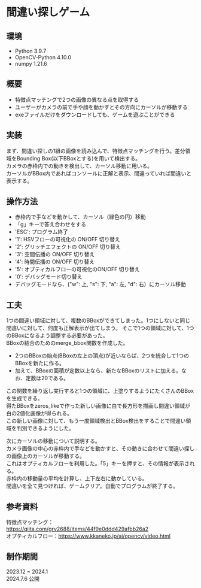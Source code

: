 # 間違い探しゲーム
## 環境  
- Python 3.9.7
- OpenCV-Python 4.10.0
- numpy 1.21.6
## 概要
- 特徴点マッチングで2つの画像の異なる点を取得する
- ユーザーがカメラの前で手や顔を動かすとその方向にカーソルが移動する
- exeファイルだけをダウンロードしても、ゲームを遊ぶことができる
## 実装
まず、間違い探しの1組の画像を読み込んで、特徴点マッチングを行う。差分領域をBounding Box(以下BBoxとする)を用いて検出する。  
カメラの赤枠内での動きを検出して、カーソル移動に用いる。  
カーソルがBBox内であればコンソールに正解と表示、間違っていれば間違いと表示する。
## 操作方法
- 赤枠内で手などを動かして、カーソル（緑色の円）移動
- 「g」キーで答え合わせをする
- 'ESC': プログラム終了
- '1': HSVフローの可視化の ON/OFF 切り替え
- '2': グリッチエフェクトの ON/OFF 切り替え
- '3': 空間伝播の ON/OFF 切り替え
- '4': 時間伝播の ON/OFF 切り替え
- '5': オプティカルフローの可視化のON/OFF 切り替え
- '0': デバッグモード切り替え
- デバッグモードなら、("w": 上, "s": 下, "a": 左, "d": 右）にカーソル移動
## 工夫
1つの間違い領域に対して、複数のBBoxができてしまった。1つにしないと同じ間違いに対して、何度も正解表示が出てしまう。
そこで1つの領域に対して、1つのBBoxになるよう調整する必要があった。  
BBoxの結合のためのmerge_bbox関数を作成した。  
- 2つのBBoxの始点(BBoxの左上の頂点)が近いならば、2つを統合して1つのBBoxを新たに作る。
- 加えて、BBoxの面積が定数以上なら、新たなBBoxのリストに加える。なお、定数は20である。  

この関数を繰り返し実行すると1つの領域に、上塗りするようにたくさんのBBoxを生成できる。  
得たBBoxをzeros_likeで作った新しい画像に白で長方形を描画し間違い領域が白の2値化画像が得られる。  
この新しい画像に対して、もう一度領域検出とBBox検出をすることで間違い領域を判別できるようにした。

次にカーソルの移動について説明する。  
カメラ画像の中心の赤枠内で手などを動かすと、その動きに合わせて間違い探しの画像上のカーソルが移動する。  
これはオプティカルフローを利用した。「5」キーを押すと、その情報が表示される。  
赤枠内の移動量の平均を計算し、上下左右に動かしている。  
間違いを全て見つければ、ゲームクリア。自動でプログラムが終了する。
## 参考資料
特徴点マッチング：https://qiita.com/grv2688/items/44f9e0ddd429afbb26a2  
オプティカルフロー：https://www.kkaneko.jp/ai/opencv/video.html
## 制作期間
2023.12 ~ 2024.1  
2024.7.6 公開
